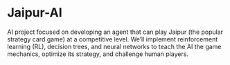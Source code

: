 # Jaipur-AI
AI project focused on developing an agent that can play Jaipur (the popular strategy card game) at a competitive level. We’ll implement reinforcement learning (RL), decision trees, and neural networks to teach the AI the game mechanics, optimize its strategy, and challenge human players.

